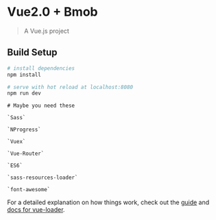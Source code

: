 # Vue2.0 + Bmob

> A Vue.js project

## Build Setup

``` bash
# install dependencies
npm install

# serve with hot reload at localhost:8080
npm run dev
```


```
# Maybe you need these

`Sass`

`NProgress`

`Vuex`

`Vue-Router`

`ES6`

`sass-resources-loader`

`font-awesome`

```




For a detailed explanation on how things work, check out the [guide](http://vuejs-templates.github.io/webpack/) and [docs for vue-loader](http://vuejs.github.io/vue-loader).
